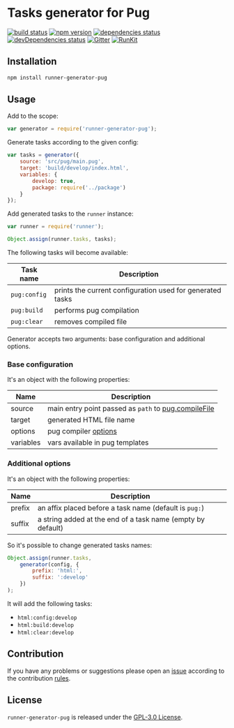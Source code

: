 Tasks generator for Pug
=======================

[![build status](https://img.shields.io/travis/runner/generator-pug.svg?style=flat-square)](https://travis-ci.org/runner/generator-pug)
[![npm version](https://img.shields.io/npm/v/runner-generator-pug.svg?style=flat-square)](https://www.npmjs.com/package/runner-generator-pug)
[![dependencies status](https://img.shields.io/david/runner/generator-pug.svg?style=flat-square)](https://david-dm.org/runner/generator-pug)
[![devDependencies status](https://img.shields.io/david/dev/runner/generator-pug.svg?style=flat-square)](https://david-dm.org/runner/generator-pug?type=dev)
[![Gitter](https://img.shields.io/badge/gitter-join%20chat-blue.svg?style=flat-square)](https://gitter.im/DarkPark/runner)
[![RunKit](https://img.shields.io/badge/RunKit-try-yellow.svg?style=flat-square)](https://npm.runkit.com/runner-generator-pug)


## Installation ##

```bash
npm install runner-generator-pug
```


## Usage ##

Add to the scope:

```js
var generator = require('runner-generator-pug');
```

Generate tasks according to the given config:

```js
var tasks = generator({
    source: 'src/pug/main.pug',
    target: 'build/develop/index.html',
    variables: {
        develop: true,
        package: require('../package')
    }
});
```

Add generated tasks to the `runner` instance:

```js
var runner = require('runner');

Object.assign(runner.tasks, tasks);
```

The following tasks will become available:

 Task name    | Description
--------------|-------------
 `pug:config` | prints the current configuration used for generated tasks
 `pug:build`  | performs pug compilation 
 `pug:clear`  | removes compiled file

Generator accepts two arguments: base configuration and additional options.


### Base configuration ###

It's an object with the following properties:

 Name      | Description
-----------|-------------
 source    | main entry point passed as `path` to [pug.compileFile](https://pugjs.org/api/reference.html#pugcompilefilepath-options)
 target    | generated HTML file name
 options   | pug compiler [options](https://pugjs.org/api/reference.html#options)
 variables | vars available in pug templates


### Additional options ###

It's an object with the following properties:

 Name   | Description
--------|-------------
 prefix | an affix placed before a task name (default is `pug:`)  
 suffix | a string added at the end of a task name (empty by default)
 
So it's possible to change generated tasks names: 

```js
Object.assign(runner.tasks,
    generator(config, {
        prefix: 'html:',
        suffix: ':develop'
    })
);
```

It will add the following tasks:

* `html:config:develop` 
* `html:build:develop`  
* `html:clear:develop`  
 

## Contribution ##

If you have any problems or suggestions please open an [issue](https://github.com/runner/generator-pug/issues)
according to the contribution [rules](.github/contributing.md).


## License ##

`runner-generator-pug` is released under the [GPL-3.0 License](http://opensource.org/licenses/GPL-3.0).
